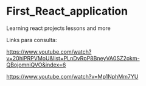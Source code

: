 # First_React_application 
 Learning react projects lessons and more





Links para consulta: 

https://www.youtube.com/watch?v=20hlPRPVMoU&list=PLnDvRpP8BneyVA0SZ2okm-QBojomniQVO&index=6

https://www.youtube.com/watch?v=Mp1NphMm7YU 


